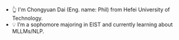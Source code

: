 - 👆 I'm Chongyuan Dai (Eng. name: Phil) from Hefei University of Technology.
- 💡 I’m a sophomore majoring in EIST and currently learning about MLLMs/NLP.

<!---
chyuandai/chyuandai is a ✨ special ✨ repository because its `README.md` (this file) appears on your GitHub profile.
You can click the Preview link to take a look at your changes.
--->
